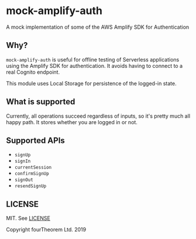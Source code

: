 # mock-amplify-auth

A mock implementation of some of the AWS Amplify SDK for Authentication

## Why?

`mock-amplify-auth` is useful for offline testing of Serverless applications using the Amplify SDK for authentication. It avoids having to connect to a real Cognito endpoint.

This module uses Local Storage for persistence of the logged-in state.

## What is supported

Currently, all operations succeed regardless of inputs, so it's pretty much all happy path. It stores whether you are logged in or not.

## Supported APIs

- `signUp`
- `signIn`
- `currentSession`
- `confirmSignUp`
- `signOut`
- `resendSignUp`

## LICENSE

MIT. See [LICENSE](LICENSE)

Copyright fourTheorem Ltd. 2019

